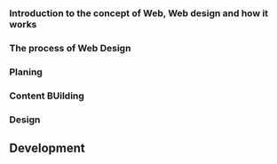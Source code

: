 ### Introduction to the concept of Web, Web design and how it works
### The process of Web Design
### Planing
### Content BUilding
### Design
## Development

